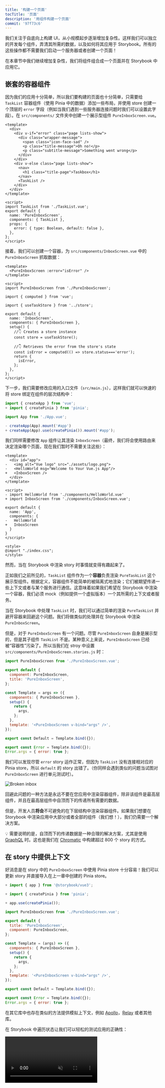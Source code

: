 ```yaml
---
title: '构建一个页面'
tocTitle: '页面'
description: '用组件构建一个页面'
commit: '97f73c6'
---
```


我们关注于自底向上构建 UI，从小规模起步逐渐增加复杂性。这样我们可以独立的开发每个组件，弄清其所需的数据，以及如何将其应用于 Storybook。所有的这些操作都不需要我们启动一个服务器或者创建一个页面！

在本章节中我们继续增加复杂性，我们将组件组合成一个页面并在 Storybook 中应用它。

## 嵌套的容器组件

因为我们的应用十分简单，所以我们要构建的页面也十分简单，只需要给 `TaskList` 容器组件（使用 Pinia 中的数据）添加一些布局，并使用 store 创建一个顶层的 `error` 字段（例如当我们遇到一些服务器连接问题时我们可以设置此字段）。在 `src/components/` 文件夹中创建一个展示型组件 `PureInboxScreen.vue`。

```html:title=src/components/PureInboxScreen.vue
<template>
  <div>
    <div v-if="error" class="page lists-show">
      <div class="wrapper-message">
        <span class="icon-face-sad" />
        <p class="title-message">Oh no!</p>
        <p class="subtitle-message">Something went wrong</p>
      </div>
    </div>
    <div v-else class="page lists-show">
      <nav>
        <h1 class="title-page">Taskbox</h1>
      </nav>
      <TaskList />
    </div>
  </div>
</template>

<script>
import TaskList from './TaskList.vue';
export default {
  name: 'PureInboxScreen',
  components: { TaskList },
  props: {
    error: { type: Boolean, default: false },
  },
};
</script>
```

接着，我们可以创建一个容器，为 `src/components/InboxScreen.vue` 中的 `PureInboxScreen` 抓取数据：

```html:title=src/components/InboxScreen.vue
<template>
  <PureInboxScreen :error="isError" />
</template>

<script>
import PureInboxScreen from './PureInboxScreen';

import { computed } from 'vue';

import { useTaskStore } from '../store';

export default {
  name: 'InboxScreen',
  components: { PureInboxScreen },
  setup() {
    //👇 Creates a store instance
    const store = useTaskStore();

    //👇 Retrieves the error from the store's state
    const isError = computed(() => store.status==='error');
    return {
      isError,
    };
  },
};
</script>
```

下一步，我们需要修改应用的入口文件（`src/main.js`），这样我们就可以快速的将 store 绑定在组件的层次结构中：

```diff:title=src/main.js
import { createApp } from 'vue';
+ import { createPinia } from 'pinia';

import App from './App.vue';

- createApp(App).mount('#app')
+ createApp(App).use(createPinia()).mount('#app');
```

我们同样需要修改 `App` 组件让其渲染 `InboxScreen`（最终，我们将会使用路由来决定渲染哪个页面，现在我们暂时不需要关注这些）：

```diff:title=src/App.vue
<template>
  <div id="app">
-   <img alt="Vue logo" src="./assets/logo.png">
-   <HelloWorld msg="Welcome to Your Vue.js App"/>
+   <InboxScreen />
  </div>
</template>

<script>
- import HelloWorld from './components/HelloWorld.vue'
+ import InboxScreen from './components/InboxScreen.vue';

export default {
  name: 'App',
  components: {
-   HelloWorld
+   InboxScreen
  }
}
</script>

<style>
@import "./index.css";
</style>
```

然而，当在 Storybook 中渲染 story 时事情就变得有趣起来了。

正如我们之前所见的，`TaskList` 组件作为一个**容器**负责渲染 `PureTaskList` 这个展示型组件。根据定义，容器组件不能简单的被隔离式地渲染；它们被期望传递一些上下文或者与某个服务进行通信。这意味着如果我们希望在 Storybook 中渲染一个容器，我们必须 mock（例如提供一个虚拟版本）一个其所需的上下文或者服务。

当在 Storybook 中处理 `TaskList` 时，我们可以通过简单的渲染 `PureTaskList` 并避开容器来回避这个问题。我们将做类似的处理并在 Storybook 中渲染 `PureInboxScreen`。

但是，对于 `PureInboxScreen` 有一个问题。尽管 `PureInboxScreen` 自身是展示型的，但是其子组件 `TaskList` 不是。某种意义上来说，`PureInboxScreen` 已经被“容器性”污染了。所以当我们在 stroy 中设置 `src/components/PureInboxScreen.stories.js` 时：

```js:title=src/components/PureInboxScreen.stories.js
import PureInboxScreen from './PureInboxScreen.vue';

export default {
  component: PureInboxScreen,
  title: 'PureInboxScreen',
};

const Template = args => ({
  components: { PureInboxScreen },
  setup() {
    return {
      args,
    };
  },
  template: '<PureInboxScreen v-bind="args" />',
});

export const Default = Template.bind({});

export const Error = Template.bind({});
Error.args = { error: true };
```

我们可以发现尽管 `error` story 运作正常，但因为 `TaskList` 没有连接相对应的 Pinia store，所以 `default` 的 story 出错了。（你同样会遇到类似的问题当试图对 `PureInboxScreen` 进行单元测试时）。

![Broken inbox](/intro-to-storybook/broken-inboxscreen-vue-pinia.png)

回避此问题的一种方法是永远不要在您应用中渲染容器组件，除非该组件是最高层组件，并且在最高层组件中自顶而下的传递所有需要的数据。

但是，开发人员**将会**不可避免的在下层结构中渲染容器组件。如果我们想要在 Storybook 中渲染应用中大部分或者全部的组件（我们想！），我们仍需要一个解决方案。

<div class="aside">
💡 需要说明的是，自顶而下的传递数据是一种合理的解决方案，尤其是使用 <a href="http://graphql.org/">GraphQL</a> 时。这也是我们在 <a href="https://www.chromatic.com/?utm_source=storybook_website&utm_medium=link&utm_campaign=storybook">Chromatic</a> 中构建超过 800 个 story 的方式。
</div>

## 在 story 中提供上下文

好消息是在 story 中的 `PureInboxScreen` 中使用 Pinia store 十分容易！我们可以更新 story 并直接导入在上一章中创建的 Pinia store。

```diff:title=src/components/PureInboxScreen.stories.js
+ import { app } from '@storybook/vue3';

+ import { createPinia } from 'pinia';

+ app.use(createPinia());

import PureInboxScreen from './PureInboxScreen.vue';

export default {
  title: 'PureInboxScreen',
  component: PureInboxScreen,
};

const Template = (args) => ({
  components: { PureInboxScreen },
  setup() {
    return {
      args,
    };
  },
  template: '<PureInboxScreen v-bind="args" />',
});

export const Default = Template.bind({});

export const Error = Template.bind({});
Error.args = { error: true };
```

在其它库中也存在类似的方法提供模拟上下文，例如 [Apollo](https://www.npmjs.com/package/apollo-storybook-decorator)，[Relay](https://github.com/orta/react-storybooks-relay-container) 或者其他库。

在 Storybook 中遍历状态让我们可以轻松的测试应用的正确性：

<video autoPlay muted playsInline loop >

  <source
    src="/intro-to-storybook/finished-inboxscreen-states-6-0.mp4"
    type="video/mp4"
  />
</video>

## 交互测试

到目前为止，我们已经从头创建了一个功能齐全的应用，从简单组件到页面，并不断通过 story 来测试每个变动。但是每个新建的 story 需要手动检查其他所有 story 来确保 UI 没有崩溃。造成很多额外的工作。

难道我们就不能将该流程自动化并自动对组件进行交互测试吗？

### 通过 play 函数编写一个交互测试

Storybook 的 [`play`](https://storybook.js.org/docs/vue/writing-stories/play-function) 和 [`@storybook/addon-interactions`](https://storybook.js.org/docs/vue/writing-tests/interaction-testing) 帮助我们解决上述问题。一个 play 函数包含 story 渲染之后的一小段代码。

play 函数帮助我们验证当 task 更新后 UI 的变化。它使用与框架无关的 DOM API，这意味着不管什么框架，我们都可以通过编写 story 的 play 函数来与 UI 进行交互并模拟人类行为。

`@storybook/addon-interactions` 帮助我们在 Storybok 中可视化我们的测试，提供一个循序渐进的流程。它还提供了一些方便的 UI 控件，可以暂停、恢复、倒带并逐步完成每个交互。

让我们来看看它的实际应用，更新你新创建的 `PureInboxScreen` 文件，并通过添加以下内容来创建组件交互：

```diff:title=src/components/PureInboxScreen.stories.js
import { app } from '@storybook/vue3';

+ import { fireEvent, within } from '@storybook/testing-library';

import { createPinia } from 'pinia';

app.use(createPinia());

import PureInboxScreen from './PureInboxScreen.vue';

export default {
  title: 'PureInboxScreen',
  component: PureInboxScreen,
};

const Template = (args) => ({
  components: { PureInboxScreen },
  setup() {
    return {
      args,
    };
  },
  template: '<PureInboxScreen v-bind="args" />',
});

export const Default = Template.bind({});

export const Error = Template.bind({});
Error.args = { error: true };

+ export const WithInteractions = Template.bind({});
+ WithInteractions.play = async ({ canvasElement }) => {
+   const canvas = within(canvasElement);
+   // Simulates pinning the first task
+   await fireEvent.click(canvas.getByLabelText('pinTask-1'));
+   // Simulates pinning the third task
+   await fireEvent.click(canvas.getByLabelText('pinTask-3'));
+ };
```

检查你最新创建的 story。点击 `Interactions` 面板来查看在 story play 函数中的交互列表。

<video autoPlay muted playsInline loop>

  <source
    src="/intro-to-storybook/storybook-interactive-stories-play-function.mp4"
    type="video/mp4"
  />
</video>

### 使用 test runner 进行自动化测试

通过 Storybook 的 play 函数，我们可以避开之前的问题，使我们能与 UI 进行交互，并在我们更新 task 时快速检测其变化 - 无需额外的手动工作确保 UI 的一致性。

但是，当我们仔细查看 Storybook，我们可以看到只有在查看 story 时才会运行交互测试。因此，我们在进行变更的时候仍然需要查看每个 story 从而运行所有的检查。我们就不能让它更加自动化么？

好消息是可以的！Storybook 的 [test runner](https://storybook.js.org/docs/vue/writing-tests/test-runner) 可以完成那样的操作。这是基于 [Playwright](https://playwright.dev/) 的一个独立的库 - 运行所有的交互测试并捕获 story 的错误。

让我们看看它时如何工作的！运行以下命令进行安装：

```shell
yarn add --dev @storybook/test-runner
```

下一步，更新 `package.json` 的 `scripts` 并添加一个新的测试任务：

```json:clipboard=false
{
  "scripts": {
    "test-storybook": "test-storybook"
  }
}
```

最后，在 Storybook 运行的情况下，打开新的控制台界面并运行以下命令：

```shell
yarn test-storybook --watch
```

<div class="aside">
💡 使用 play 函数的交互测试时测试 UI 组件的绝佳方式。它能做的远比目前看到的多；我们推荐您阅读<a href="https://storybook.js.org/docs/vue/writing-tests/interaction-testing">官方文档</a>进行深入了解。
<br />
为了深入了解测试，请查看<a href="/ui-testing-handbook">测试手册</a>。它涵盖了缩放前端（scaled-front-end）团队所使用的测试策略，以增强您的开发工作流程。
</div>

![Storybook test runner successfully runs all tests](/intro-to-storybook/storybook-test-runner-execution.png)

成功了！现在我们拥有一个工具，可以帮助我们检查所有的 story 渲染是否出错，并且所有的断言是否自动通过。更重要的是，如果一个测试失败了，它将会提供一个链接，该链接可以在浏览器打开失败的 story。

## 组件驱动开发

我们以 `Task` 起步，进一步实现了 `TaskList`，现在我们创建了整个页面的 UI。我们的 `InboxScreen` 包括了一个嵌套容器组件，以及一系列相关联的 story。

<video autoPlay muted playsInline loop style="width:480px; height:auto; margin: 0 auto;">
  <source
    src="/intro-to-storybook/component-driven-development-optimized.mp4"
    type="video/mp4"
  />
</video>

[**组件驱动开发**](https://www.componentdriven.org/)让您可以一步步的在升级组件结构的同时扩展应用的复杂性。同时也使得我们可以更专注于开发本身，并提高对所有可能的 UI 排列组合的覆盖率。简而言之，CDD 帮助您创建了高质量以及更复杂的交互界面。

我们还没有完全结束 - 光创建 UI 是不够的。我们仍需要保证应用的耐用性。

<div class="aside">
💡 别忘了提交您的代码！
</div>
